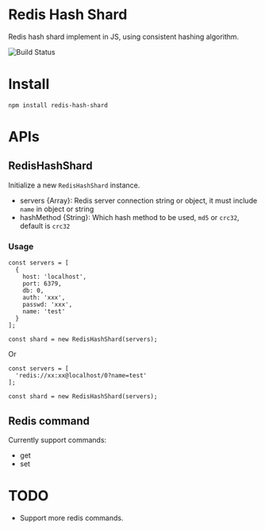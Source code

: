 Redis Hash Shard
================

Redis hash shard implement in JS, using consistent hashing algorithm.

![Build Status](https://api.travis-ci.org/fatelei/RedisHashShard.svg)

# Install

```
npm install redis-hash-shard
```

# APIs

## RedisHashShard

Initialize a new `RedisHashShard` instance.

+ servers {Array}: Redis server connection string or object, it must include `name` in object or string
+ hashMethod {String}: Which hash method to be used, `md5` or `crc32`, default is `crc32`

### Usage

```
const servers = [
  {
    host: 'localhost',
    port: 6379,
    db: 0,
    auth: 'xxx',
    passwd: 'xxx',
    name: 'test'
  }
];

const shard = new RedisHashShard(servers);
```

Or

```
const servers = [
  'redis://xx:xx@localhost/0?name=test'
];

const shard = new RedisHashShard(servers);
```

## Redis command

Currently support commands:

+ get
+ set


# TODO

+ Support more redis commands.